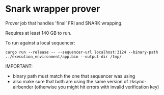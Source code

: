 # Snark wrapper prover

Prover job that handles 'final' FRI and SNARK wrapping.

Requires at least 140 GB to run.

To run against a local sequencer:

```
cargo run --release -- --sequencer-url localhost:3124 --binary-path ../execution_environment/app.bin --output-dir /tmp/
```

IMPORTANT:

- binary path must match the one that sequencer was using
- also make sure that both are using the same version of zksync-airbender (otherwise you might hit errors with invalid
  verification key)
